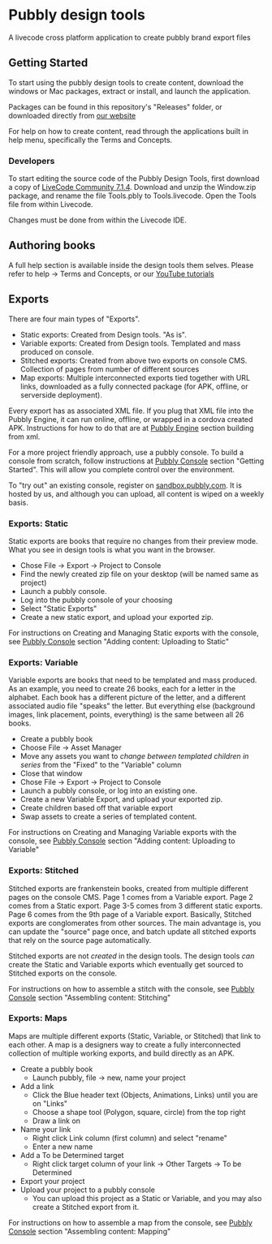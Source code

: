 # Pubbly design tools

A livecode cross platform application to create pubbly brand export files

## Getting Started

To start using the pubbly design tools to create content, download the windows or Mac packages, extract or install, and launch the application.

Packages can be found in this repository's "Releases" folder, or downloaded directly from [our website](Pubbly.com)

For help on how to create content, read through the applications built in help menu, specifically the Terms and Concepts.

### Developers

To start editing the source code of the Pubbly Design Tools, first download a copy of [LiveCode Community 7.1.4](https://downloads.livecode.com/livecode/). Download and unzip the Window.zip package, and rename the file Tools.pbly to Tools.livecode. Open the Tools file from within Livecode.

Changes must be done from within the Livecode IDE.

## Authoring books

A full help section is available inside the design tools them selves. Please refer to help -> Terms and Concepts, or our [YouTube tutorials](https://www.youtube.com/channel/UCnkoKt9PYqaMumT1V2giGbQ)

## Exports

There are four main types of "Exports".

* Static exports: Created from Design tools. "As is".
* Variable exports: Created from Design tools. Templated and mass produced on console.
* Stitched exports: Created from above two exports on console CMS. Collection of pages from number of different sources
* Map exports: Multiple interconnected exports tied together with URL links, downloaded as a fully connected package (for APK, offline, or serverside deployment).

Every export has as associated XML file. If you plug that XML file into the Pubbly Engine, it can run online, offline, or wrapped in a cordova created APK. Instructions for how to do that are at [Pubbly Engine](https://github.com/XPRIZE/GLEXP-Team-CCI/tree/master/pubbly_engine) section building from xml.

For a more project friendly approach, use a pubbly console. To build a console from scratch, follow instructions at [Pubbly Console](https://github.com/XPRIZE/GLEXP-Team-CCI/tree/master/pubbly_console) section "Getting Started". This will allow you complete control over the environment.

To "try out" an existing console, register on [sandbox.pubbly.com](sandbox.pubbly.com). It is hosted by us, and although you can upload, all content is wiped on a weekly basis.

### Exports: Static

Static exports are books that require no changes from their preview mode. What you see in design tools is what you want in the browser.

* Chose File -> Export -> Project to Console
* Find the newly created zip file on your desktop (will be named same as project)
* Launch a pubbly console.
* Log into the pubbly console of your choosing
* Select "Static Exports"
* Create a new static export, and upload your exported zip.

For instructions on Creating and Managing Static exports with the console, see [Pubbly Console](https://github.com/XPRIZE/GLEXP-Team-CCI/tree/master/pubbly_console) section "Adding content: Uploading to Static"

### Exports: Variable

Variable exports are books that need to be templated and mass produced. As an example, you need to create 26 books, each for a letter in the alphabet. Each book has a different picture of the letter, and a different associated audio file "speaks" the letter. But everything else (background images, link placement, points, everything) is the same between all 26 books.

* Create a pubbly book
* Choose File -> Asset Manager
* Move any assets you want to _change between templated children in series_ from the "Fixed" to the "Variable" column
* Close that window
* Chose File -> Export -> Project to Console
* Launch a pubbly console, or log into an existing one.
* Create a new Variable Export, and upload your exported zip.
* Create children based off that variable export
* Swap assets to create a series of templated content.

For instructions on Creating and Managing Variable exports with the console, see [Pubbly Console](https://github.com/XPRIZE/GLEXP-Team-CCI/tree/master/pubbly_console) section "Adding content: Uploading to Variable"

### Exports: Stitched

Stitched exports are frankenstein books, created from multiple different pages on the console CMS. Page 1 comes from a Variable export. Page 2 comes from a Static export. Page 3-5 comes from 3 different static exports. Page 6 comes from the 9th page of a Variable export. Basically, Stitched exports are conglomerates from other sources. The main advantage is, you can update the "source" page once, and batch update all stitched exports that rely on the source page automatically.

Stitched exports are not _created_ in the design tools. The design tools _can_ create the Static and Variable exports which eventually get sourced to Stitched exports on the console.

For instructions on how to assemble a stitch with the console, see [Pubbly Console](https://github.com/XPRIZE/GLEXP-Team-CCI/tree/master/pubbly_console) section "Assembling content: Stitching"

### Exports: Maps

Maps are multiple different exports (Static, Variable, or Stitched) that link to each other. A map is a designers way to create a fully interconnected collection of multiple working exports, and build directly as an APK.

* Create a pubbly book
    * Launch pubbly, file -> new, name your project
* Add a link
    * Click the Blue header text (Objects, Animations, Links) until you are on "Links"
    * Choose a shape tool (Polygon, square, circle) from the top right
    * Draw a link on 
* Name your link
    * Right click Link column (first column) and select "rename"
    * Enter a new name
* Add a To be Determined target
    * Right click target column of your link -> Other Targets -> To be Determined
* Export your project
* Upload your project to a pubbly console
    * You can upload this project as a Static or Variable, and you may also create a Stitched export from it.

For instructions on how to assemble a map from the console, see [Pubbly Console](https://github.com/XPRIZE/GLEXP-Team-CCI/tree/master/pubbly_console) section "Assembling content: Mapping"
